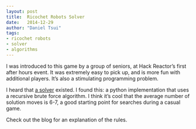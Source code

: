```yaml
---
layout: post
title:  Ricochet Robots Solver
date:   2014-12-29
author: "Daniel Tsui"
tags:
- ricochet robots
- solver
- algorithms
---
```


I was introduced to this game by a group of seniors, at Hack Reactor’s first after hours event. It was extremely easy to pick up, and is more fun with additional players. It’s also a stimulating programming problem.

I heard that [a solver](http://www.michaelfogleman.com/ricochet/) existed. I found this: a python implementation that uses a recursive brute force algorithm. I think it’s cool that the average number of solution moves is 6-7, a good starting point for searches during a casual game.

Check out the blog for an explanation of the rules.